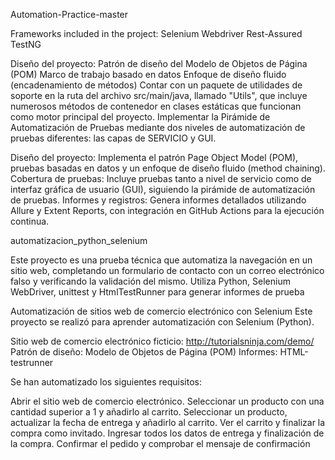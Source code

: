 Automation-Practice-master

Frameworks included in the project:
Selenium Webdriver
Rest-Assured
TestNG


Diseño del proyecto:
Patrón de diseño del Modelo de Objetos de Página (POM)
Marco de trabajo basado en datos
Enfoque de diseño fluido (encadenamiento de métodos)
Contar con un paquete de utilidades de soporte en la ruta del archivo src/main/java, llamado "Utils", que incluye numerosos métodos de contenedor en clases estáticas que funcionan como motor principal del proyecto.
Implementar la Pirámide de Automatización de Pruebas mediante dos niveles de automatización de pruebas diferentes: las capas de SERVICIO y GUI.


Diseño del proyecto: Implementa el patrón Page Object Model (POM), pruebas basadas en datos y un enfoque de diseño fluido (method chaining).
Cobertura de pruebas: Incluye pruebas tanto a nivel de servicio como de interfaz gráfica de usuario (GUI), siguiendo la pirámide de automatización de pruebas.
Informes y registros: Genera informes detallados utilizando Allure y Extent Reports, con integración en GitHub Actions para la ejecución continua.


automatizacion_python_selenium

Este proyecto es una prueba técnica que automatiza la navegación en un sitio web, completando un formulario de contacto con un correo electrónico falso y verificando la validación del mismo. Utiliza Python, Selenium WebDriver, unittest y HtmlTestRunner para generar informes de prueba


Automatización de sitios web de comercio electrónico con Selenium
Este proyecto se realizó para aprender automatización con Selenium (Python).

Sitio web de comercio electrónico ficticio: http://tutorialsninja.com/demo/
Patrón de diseño: Modelo de Objetos de Página (POM)
Informes: HTML-testrunner

Se han automatizado los siguientes requisitos:

Abrir el sitio web de comercio electrónico.
Seleccionar un producto con una cantidad superior a 1 y añadirlo al carrito.
Seleccionar un producto, actualizar la fecha de entrega y añadirlo al carrito.
Ver el carrito y finalizar la compra como invitado.
Ingresar todos los datos de entrega y finalización de la compra.
Confirmar el pedido y comprobar el mensaje de confirmación

